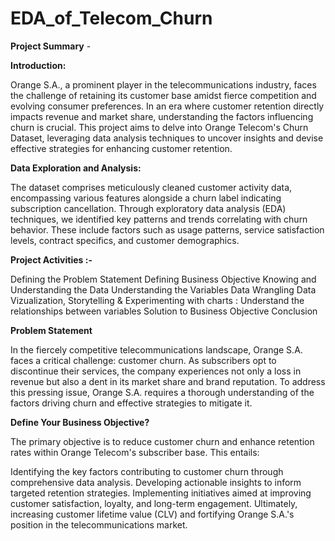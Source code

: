 # EDA_of_Telecom_Churn

**Project Summary** -

**Introduction:**

Orange S.A., a prominent player in the telecommunications industry, faces the challenge of retaining its customer base amidst fierce competition and evolving consumer preferences. In an era where customer retention directly impacts revenue and market share, understanding the factors influencing churn is crucial. This project aims to delve into Orange Telecom's Churn Dataset, leveraging data analysis techniques to uncover insights and devise effective strategies for enhancing customer retention.

**Data Exploration and Analysis:**

The dataset comprises meticulously cleaned customer activity data, encompassing various features alongside a churn label indicating subscription cancellation. Through exploratory data analysis (EDA) techniques, we identified key patterns and trends correlating with churn behavior. These include factors such as usage patterns, service satisfaction levels, contract specifics, and customer demographics.

**Project Activities :-**

Defining the Problem Statement
Defining Business Objective
Knowing and Understanding the Data
Understanding the Variables
Data Wrangling
Data Vizualization, Storytelling & Experimenting with charts : Understand the relationships between variables
Solution to Business Objective
Conclusion

**Problem Statement**

In the fiercely competitive telecommunications landscape, Orange S.A. faces a critical challenge: customer churn. As subscribers opt to discontinue their services, the company experiences not only a loss in revenue but also a dent in its market share and brand reputation. To address this pressing issue, Orange S.A. requires a thorough understanding of the factors driving churn and effective strategies to mitigate it.

**Define Your Business Objective?**

The primary objective is to reduce customer churn and enhance retention rates within Orange Telecom's subscriber base. This entails:

Identifying the key factors contributing to customer churn through comprehensive data analysis.
Developing actionable insights to inform targeted retention strategies.
Implementing initiatives aimed at improving customer satisfaction, loyalty, and long-term engagement.
Ultimately, increasing customer lifetime value (CLV) and fortifying Orange S.A.'s position in the telecommunications market.
